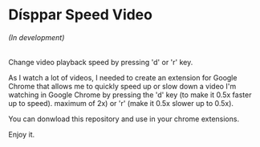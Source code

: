 # Dísppar Speed Video
###### (In development)

Change video playback speed by pressing 'd' or 'r' key.

As I watch a lot of videos, I needed to create an extension for Google Chrome that allows me to quickly speed up or slow down a video I'm watching in Google Chrome by pressing the 'd' key (to make it 0.5x faster up to speed). maximum of 2x) or 'r' (make it 0.5x slower up to 0.5x).

You can donwload this repository and use in your chrome extensions.

Enjoy it.
